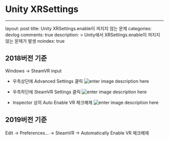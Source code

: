 ﻿# Unity XRSettings

---

layout: post
title: Unity XRSettings.enable이 꺼지지 않는 문제
categories: devlog
comments: true
description: >
Unity에서 XRSettings.enable이 꺼지지 않는 문제가 발생
noindex: true

## 2018버전 기준

Windows → SteamVR input

- 우측상단에 Advanced Settings 클릭
![enter image description here](https://lh3.googleusercontent.com/nzFiK9vGUd5bt7S-aEWm5D_0bZC5ddhzF6CIWmikChdq0DNPxFZv48P7MZovhNAL0lG41Kila7Q)

- 우측하단에 SteamVR Settings 클릭
![enter image description here](https://lh3.googleusercontent.com/REX78VCBuBF32PRpz4bpZljxWgD6_6uhkA9Z_foS-Wu-9B3B7j193IEWYLWWQKS2Gx-yqk9qFYU)

- Inspector 상의 Auto Enable VR 체크해제
![enter image description here](https://lh3.googleusercontent.com/-Qj-Fz0ab-ieZKpykhhyan-lEtwub8Jr7i9Ki-VOkMlmWcmgv_jHjXz52zMvxSZiTmYOzmMuaUc)


## 2019버전 기준

Edit → Preferences... → SteamVR → Automatically Enable VR 체크해제
